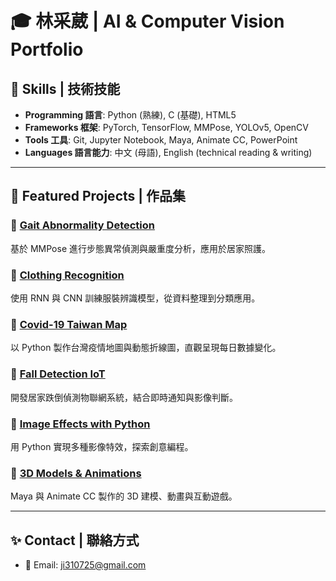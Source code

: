 # 🎓 林采葳 | AI & Computer Vision Portfolio

## 🧰 Skills | 技術技能
- **Programming 語言**: Python (熟練), C (基礎), HTML5
- **Frameworks 框架**: PyTorch, TensorFlow, MMPose, YOLOv5, OpenCV
- **Tools 工具**: Git, Jupyter Notebook, Maya, Animate CC, PowerPoint
- **Languages 語言能力**: 中文 (母語), English (technical reading & writing)

---

## 📂 Featured Projects | 作品集

### 📌 [Gait Abnormality Detection](./Gait_Abnormality_Detection)
基於 MMPose 進行步態異常偵測與嚴重度分析，應用於居家照護。

### 📌 [Clothing Recognition](./Clothing_Recognition)
使用 RNN 與 CNN 訓練服裝辨識模型，從資料整理到分類應用。

### 📌 [Covid-19 Taiwan Map](./Covid19_Taiwan_Map)
以 Python 製作台灣疫情地圖與動態折線圖，直觀呈現每日數據變化。

### 📌 [Fall Detection IoT](./Fall_Detection_IoT)
開發居家跌倒偵測物聯網系統，結合即時通知與影像判斷。

### 📌 [Image Effects with Python](./Image_Effects_Python)
用 Python 實現多種影像特效，探索創意編程。

### 📌 [3D Models & Animations](./3D_Models_and_Animations)
Maya 與 Animate CC 製作的 3D 建模、動畫與互動遊戲。

---

## ✨ Contact | 聯絡方式
- 📧 Email: ji310725@gmail.com
